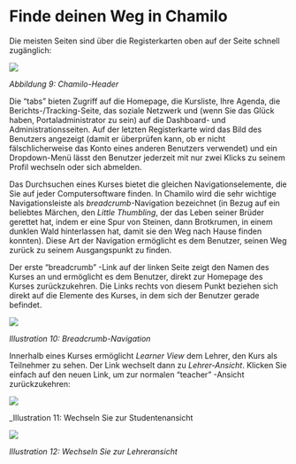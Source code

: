 # Finde deinen Weg in Chamilo

Die meisten Seiten sind über die Registerkarten oben auf der Seite schnell zugänglich:

![](../.gitbook/assets/images11%20%283%29.png)

_Abbildung 9: Chamilo-Header_

Die “tabs” bieten Zugriff auf die Homepage, die Kursliste, Ihre Agenda, die Berichts-/Tracking-Seite, das soziale Netzwerk und \(wenn Sie das Glück haben, Portaladministrator zu sein\) auf die Dashboard- und Administrationsseiten. Auf der letzten Registerkarte wird das Bild des Benutzers angezeigt \(damit er überprüfen kann, ob er nicht fälschlicherweise das Konto eines anderen Benutzers verwendet\) und ein Dropdown-Menü lässt den Benutzer jederzeit mit nur zwei Klicks zu seinem Profil wechseln oder sich abmelden.

Das Durchsuchen eines Kurses bietet die gleichen Navigationselemente, die Sie auf jeder Computersoftware finden. In Chamilo wird die sehr wichtige Navigationsleiste als _breadcrumb_-Navigation bezeichnet \(in Bezug auf ein beliebtes Märchen, den _Little Thumbling_, der das Leben seiner Brüder gerettet hat, indem er eine Spur von Steinen, dann Brotkrumen, in einem dunklen Wald hinterlassen hat, damit sie den Weg nach Hause finden konnten\). Diese Art der Navigation ermöglicht es dem Benutzer, seinen Weg zurück zu seinem Ausgangspunkt zu finden.

Der erste “breadcrumb” -Link auf der linken Seite zeigt den Namen des Kurses an und ermöglicht es dem Benutzer, direkt zur Homepage des Kurses zurückzukehren. Die Links rechts von diesem Punkt beziehen sich direkt auf die Elemente des Kurses, in dem sich der Benutzer gerade befindet.

![](../.gitbook/assets/images12%20%282%29.png)

_Illustration 10: Breadcrumb-Navigation_

Innerhalb eines Kurses ermöglicht _Learner View_ dem Lehrer, den Kurs als Teilnehmer zu sehen. Der Link wechselt dann zu _Lehrer-Ansicht_. Klicken Sie einfach auf den neuen Link, um zur normalen “teacher” -Ansicht zurückzukehren:

![](../.gitbook/assets/images13%20%283%29.png)

\_Illustration 11: Wechseln Sie zur Studentenansicht

![](../.gitbook/assets/image1%20%281%29.png)

_Illustration 12: Wechseln Sie zur Lehreransicht_

